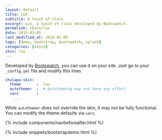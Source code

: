 ```yaml
---
layout: default
title: LUX
subtitle: A touch of class
excerpt: Lux, a touch of class developed by Bootswatch.
permalink: skins/lux
date: 2015-03-05
last_modified_at: 2018-02-09
tags: [demo, bootstrap, bootswatch, splash]
categories: [skins]
skin: lux
---
```



Developed by [Bootswatch](https://bootswatch.com/), you can use it on your site. Just go to your `_config.yml` file and modify this lines

```yaml
chulapa-skin: 
  theme       :  lux
  autothemer  :  # Autotheming may not have any effect
  vars        :    
    ...
```


While `autothemer` does not override the skin, it may not be fully functional. You can modify the theme defaults via `vars`.


{% include components/navbeforeafter.html %}


{% include snippets/bootstrapdemo.html  %}
